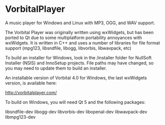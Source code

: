 VorbitalPlayer
==============

A music player for Windows and Linux with MP3, OGG, and WAV support.

The Vorbital Player was originally written using wxWidgets, but has been ported
to Qt due to some multiplatform portability annoyances with wxWidgets. It is
written in C++ and uses a number of libraries for file format support (mpg123,
libsndfile, libogg, libvorbis, libwavpack, etc)

To build an installer for Windows, look in the /installer folder for NullSoft
Installer (NSIS) and InnoSetup projects. File paths may have changed, so you may
need to update them to build an installer.

An installable version of Vorbital 4.0 for Windows, the last wxWidgets version,
is available here:

http://vorbitalplayer.com/

To build on Windows, you will need Qt 5 and the following packages:

libsndfile-dev
libogg-dev
libvorbis-dev
libopenal-dev
libwavpack-dev
libmpg123-dev
